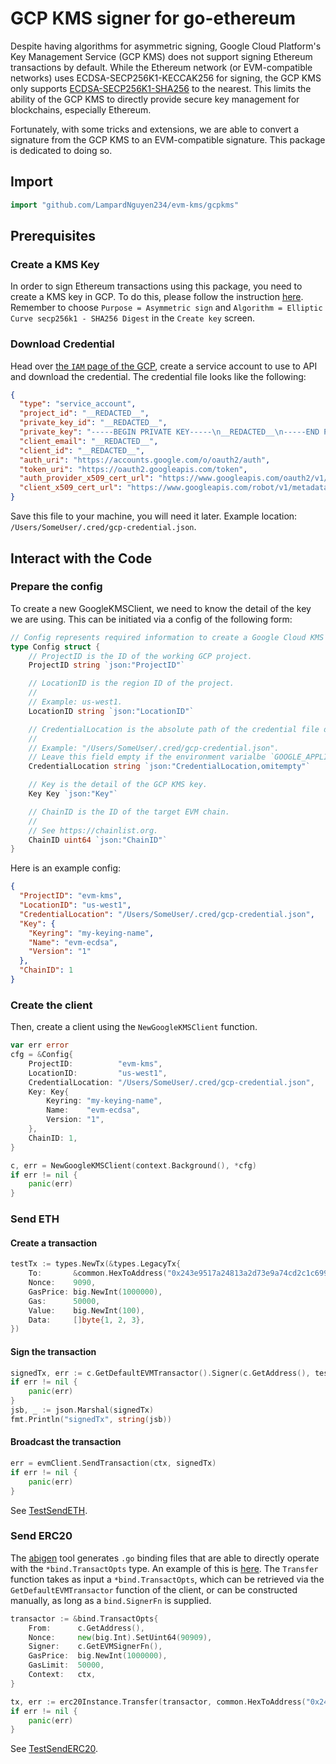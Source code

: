 # GCP KMS signer for go-ethereum
Despite having algorithms for asymmetric signing, Google Cloud Platform's Key Management Service (GCP KMS) does not support signing Ethereum transactions by default.
While the Ethereum network (or EVM-compatible networks) uses ECDSA-SECP256K1-KECCAK256 for signing, the GCP KMS only supports 
[ECDSA-SECP256K1-SHA256](https://cloud.google.com/kms/docs/algorithms#elliptic_curve_signing_algorithms) to the nearest. 
This limits the ability of the GCP KMS to directly provide secure key management for blockchains,
especially Ethereum.

Fortunately, with some tricks and extensions, we are able to convert a signature from the GCP KMS to an EVM-compatible signature.
This package is dedicated to doing so.
## Import
```go
import "github.com/LampardNguyen234/evm-kms/gcpkms"
```

## Prerequisites
### Create a KMS Key
In order to sign Ethereum transactions using this package, you need to create a
KMS key in GCP. To do this, please follow the instruction [here](https://cloud.google.com/kms/docs/creating-asymmetric-keys).
Remember to choose `Purpose = Asymmetric sign` and `Algorithm = Elliptic Curve secp256k1 - SHA256 Digest` in the 
`Create key` screen. 

### Download Credential
Head over [the `IAM` page of the GCP](https://cloud.google.com/iam/docs/service-accounts), create a service account to use to API and download the credential.
The credential file looks like the following:
```json
{
  "type": "service_account",
  "project_id": "__REDACTED__",
  "private_key_id": "__REDACTED__",
  "private_key": "-----BEGIN PRIVATE KEY-----\n__REDACTED__\n-----END PRIVATE KEY-----\n",
  "client_email": "__REDACTED__",
  "client_id": "__REDACTED__",
  "auth_uri": "https://accounts.google.com/o/oauth2/auth",
  "token_uri": "https://oauth2.googleapis.com/token",
  "auth_provider_x509_cert_url": "https://www.googleapis.com/oauth2/v1/certs",
  "client_x509_cert_url": "https://www.googleapis.com/robot/v1/metadata/x509/__REDACTED__"
}
```
Save this file to your machine, you will need it later. Example location: `/Users/SomeUser/.cred/gcp-credential.json`.

## Interact with the Code

### Prepare the config
To create a new GoogleKMSClient, we need to know the detail of the key we are using. This can be initiated via a config
of the following form:
```go
// Config represents required information to create a Google Cloud KMS client.
type Config struct {
	// ProjectID is the ID of the working GCP project.
	ProjectID string `json:"ProjectID"`

	// LocationID is the region ID of the project.
	//
	// Example: us-west1.
	LocationID string `json:"LocationID"`

	// CredentialLocation is the absolute path of the credential file downloaded from the GCP.
	//
	// Example: "/Users/SomeUser/.cred/gcp-credential.json".
	// Leave this field empty if the environment varialbe `GOOGLE_APPLICATION_CREDENTIALS` has been set.
	CredentialLocation string `json:"CredentialLocation,omitempty"`

	// Key is the detail of the GCP KMS key.
	Key Key `json:"Key"`

	// ChainID is the ID of the target EVM chain.
	//
	// See https://chainlist.org.
	ChainID uint64 `json:"ChainID"`
}
```

Here is an example config:
```json
{
  "ProjectID": "evm-kms",
  "LocationID": "us-west1",
  "CredentialLocation": "/Users/SomeUser/.cred/gcp-credential.json",
  "Key": {
    "Keyring": "my-keying-name",
    "Name": "evm-ecdsa",
    "Version": "1"
  },
  "ChainID": 1
}
```

### Create the client

Then, create a client using the `NewGoogleKMSClient` function.
```go
var err error
cfg = &Config{
    ProjectID:          "evm-kms",
    LocationID:         "us-west1",
    CredentialLocation: "/Users/SomeUser/.cred/gcp-credential.json",
    Key: Key{
        Keyring: "my-keying-name",
        Name:    "evm-ecdsa",
        Version: "1",
    },
    ChainID: 1,
}

c, err = NewGoogleKMSClient(context.Background(), *cfg)
if err != nil {
    panic(err)
}
```

### Send ETH
#### Create a transaction
```go
testTx := types.NewTx(&types.LegacyTx{
    To:       &common.HexToAddress("0x243e9517a24813a2d73e9a74cd2c1c699d0ff7a5"),
    Nonce:    9090,
    GasPrice: big.NewInt(1000000),
    Gas:      50000,
    Value:    big.NewInt(100),
    Data:     []byte{1, 2, 3},
})
```

#### Sign the transaction
```go
signedTx, err := c.GetDefaultEVMTransactor().Signer(c.GetAddress(), testTx)
if err != nil {
    panic(err)
}
jsb, _ := json.Marshal(signedTx)
fmt.Println("signedTx", string(jsb))
```

#### Broadcast the transaction
```go
err = evmClient.SendTransaction(ctx, signedTx)
if err != nil {
    panic(err)
}
```

See [TestSendETH](signer_test.go).

### Send ERC20
The [abigen](https://geth.ethereum.org/docs/dapp/native-bindings) tool generates `.go` binding files that are able to directly operate with the `*bind.TransactOpts` type. 
An example of this is [here](./test/erc20/ERC20.go). The `Transfer` function takes as input a `*bind.TransactOpts`, which
can be retrieved via the `GetDefaultEVMTransactor` function of the client, or can be constructed manually, as long as 
a `bind.SignerFn` is supplied.
```go
transactor := &bind.TransactOpts{
    From:      c.GetAddress(),
    Nonce:     new(big.Int).SetUint64(90909),
    Signer:    c.GetEVMSignerFn(),
    GasPrice:  big.NewInt(1000000),
    GasLimit:  50000,
    Context:   ctx,
}

tx, err := erc20Instance.Transfer(transactor, common.HexToAddress("0x243e9517a24813a2d73e9a74cd2c1c699d0ff7a5"), new(big.Int).SetUint64(1000))
if err != nil {
    panic(err)
}
```

See [TestSendERC20](signer_test.go).
